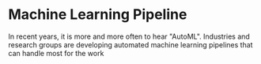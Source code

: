 # Machine Learning Pipeline

In recent years, it is more and more often to hear "AutoML". Industries and research groups are developing automated machine learning pipelines that can handle most for the work
